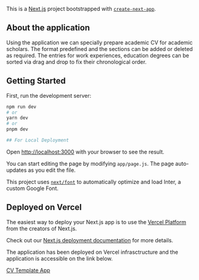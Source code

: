 This is a [Next.js](https://nextjs.org/) project bootstrapped with [`create-next-app`](https://github.com/vercel/next.js/tree/canary/packages/create-next-app).

## About the application
Using the application we can specially prepare academic CV for academic scholars. The format predefined and the sections can be added or deleted as required. The entries for work experiences, education degrees can be sorted via drag and drop to fix their chronological order.

## Getting Started

First, run the development server:

```bash
npm run dev
# or
yarn dev
# or
pnpm dev

## For Local Deployment
```

Open [http://localhost:3000](http://localhost:3000) with your browser to see the result.

You can start editing the page by modifying `app/page.js`. The page auto-updates as you edit the file.

This project uses [`next/font`](https://nextjs.org/docs/basic-features/font-optimization) to automatically optimize and load Inter, a custom Google Font.


## Deployed on Vercel

The easiest way to deploy your Next.js app is to use the [Vercel Platform](https://vercel.com/new?utm_medium=default-template&filter=next.js&utm_source=create-next-app&utm_campaign=create-next-app-readme) from the creators of Next.js.

Check out our [Next.js deployment documentation](https://nextjs.org/docs/deployment) for more details.

The application has been deployed on Vercel infrasctructure and the application is accessible on the link below.

<a href="https://spa-cvtemplate-ndvx-shreshkhatri.vercel.app">CV Template App</a>
